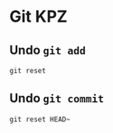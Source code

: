 # Git KPZ

## Undo `git add`

```shell
git reset
```

## Undo `git commit`

```shell
git reset HEAD~
```
